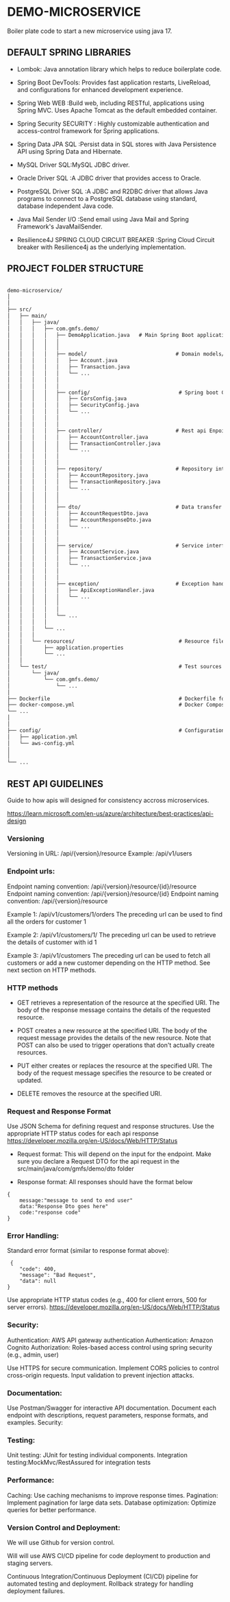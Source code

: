 # DEMO-MICROSERVICE
Boiler plate code to start a new microservice using java 17.

## DEFAULT SPRING LIBRARIES

- Lombok: Java annotation library which helps to reduce boilerplate code.

- Spring Boot DevTools: Provides fast application restarts, LiveReload, and configurations for enhanced development experience.

- Spring Web WEB :Build web, including RESTful, applications using Spring MVC. Uses Apache Tomcat as the default embedded container.

- Spring Security SECURITY : Highly customizable authentication and access-control framework for Spring applications.

- Spring Data JPA SQL :Persist data in SQL stores with Java Persistence API using Spring Data and Hibernate.

- MySQL Driver SQL:MySQL JDBC driver.

- Oracle Driver SQL :A JDBC driver that provides access to Oracle.

- PostgreSQL Driver SQL :A JDBC and R2DBC driver that allows Java programs to connect to a PostgreSQL database using standard, database independent Java code.

- Java Mail Sender I/O :Send email using Java Mail and Spring Framework's JavaMailSender.

- Resilience4J SPRING CLOUD CIRCUIT BREAKER :Spring Cloud Circuit breaker with Resilience4j as the underlying implementation.

## PROJECT FOLDER STRUCTURE
```md

demo-microservice/
│
│
├── src/
│   ├── main/
│   │   ├── java/
│   │   │   ├── com.gmfs.demo/
│   │   │   │   ├── DemoApplication.java   # Main Spring Boot application class
│   │   │   │   │   
│   │   │   │   │
│   │   │   │   ├── model/                             # Domain models/entities
│   │   │   │   │   ├── Account.java
│   │   │   │   │   ├── Transaction.java
│   │   │   │   │   └── ...
│   │   │   │   │
│   │   │   │   │
│   │   │   │   ├── config/                             # Spring boot Configurations
│   │   │   │   │   ├── CorsConfig.java
│   │   │   │   │   ├── SecurityConfig.java
│   │   │   │   │   └── ...
│   │   │   │   │
│   │   │   │   │
│   │   │   │   ├── controller/                        # Rest api Enpoints 
│   │   │   │   │   ├── AccountController.java
│   │   │   │   │   ├── TransactionController.java
│   │   │   │   │   └── ...
│   │   │   │   │
│   │   │   │   │
│   │   │   │   ├── repository/                        # Repository interfaces (persistence)
│   │   │   │   │   ├── AccountRepository.java
│   │   │   │   │   ├── TransactionRepository.java
│   │   │   │   │   └── ...
│   │   │   │   │
│   │   │   │   │
│   │   │   │   ├── dto/                               # Data transfer objects  (request and response object)
│   │   │   │   │   ├── AccountRequestDto.java
│   │   │   │   │   ├── AccountResponseDto.java
│   │   │   │   │   └── ...
│   │   │   │   │
│   │   │   │   │
│   │   │   │   ├── service/                           # Service interfaces (business logic)
│   │   │   │   │   ├── AccountService.java
│   │   │   │   │   ├── TransactionService.java
│   │   │   │   │   └── ...
│   │   │   │   │
│   │   │   │   │
│   │   │   │   ├── exception/                         # Exception handling
│   │   │   │   │   ├── ApiExceptionHandler.java
│   │   │   │   │   └── ...
│   │   │   │   │
│   │   │   │   │
│   │   │   │   └── ...
│   │   │   │
│   │   │   └── ...
│   │   │
│   │   └── resources/                                  # Resource files (e.g., application properties)
│   │       ├── application.properties
│   │       └── ...
│   │
│   └── test/                                           # Test sources
│       └── java/
│           └── com.gmfs.demo/
│               └── ...
│
├── Dockerfile                                          # Dockerfile for containerization
├── docker-compose.yml                                  # Docker Compose file for local development
└── ...
│
│
├── config/                                             # Configuration files (e.g., Spring Boot, AWS)
│   ├── application.yml
│   └── aws-config.yml
│
│
└── ...

```

## REST API GUIDELINES

Guide to how apis will designed for consistency accross microservices.

https://learn.microsoft.com/en-us/azure/architecture/best-practices/api-design

### Versioning 
Versioning in URL: /api/{version}/resource
Example: /api/v1/users


### Endpoint urls:

Endpoint naming convention: /api/{version}/resource/{id}/resource
Endpoint naming convention: /api/{version}/resource/{id}
Endpoint naming convention: /api/{version}/resource

Example 1: /api/v1/customers/1/orders
The preceding url can be used to find all the orders for customer 1

Example 2: /api/v1/customers/1/
The preceding url can be used to retrieve the details of customer with id 1


Example 3: /api/v1/customers
The preceding url can be used to fetch all customers or add a new customer depending on the HTTP method. See next section on HTTP methods.


### HTTP methods

- GET retrieves a representation of the resource at the specified URI. The body of the response message contains the details of the requested resource.

- POST creates a new resource at the specified URI. The body of the request message provides the details of the new resource. Note that POST can also be used to trigger operations that don't actually create resources.

- PUT either creates or replaces the resource at the specified URI. The body of the request message specifies the resource to be created or updated.

- DELETE removes the resource at the specified URI.

### Request and Response Format
Use JSON Schema for defining request and response structures. Use the appropriate HTTP status codes for each api response https://developer.mozilla.org/en-US/docs/Web/HTTP/Status
- Request format: This will depend on the input for the endpoint. Make sure you declare a Request DTO for the api request in the src/main/java/com/gmfs/demo/dto folder

- Response format: All responses should have the format below
```
{
    message:"message to send to end user"
    data:"Response Dto goes here"
    code:"response code"
}
```
### Error Handling:

Standard error format (similar to response format above):

```
 {
    "code": 400,
    "message": "Bad Request",
    "data": null
}
```

Use appropriate HTTP status codes (e.g., 400 for client errors, 500 for server errors).
https://developer.mozilla.org/en-US/docs/Web/HTTP/Status

### Security:

Authentication: AWS API gateway authentication
Authentication: Amazon Cognito
Authorization: Roles-based access control using spring security (e.g., admin, user)

Use HTTPS for secure communication.
Implement CORS policies to control cross-origin requests.
Input validation to prevent injection attacks.

### Documentation:

Use Postman/Swagger for interactive API documentation.
Document each endpoint with descriptions, request parameters, response formats, and examples.
Security:


### Testing:

Unit testing: JUnit for testing individual components.
Integration testing:MockMvc/RestAssured for integration tests

### Performance:

Caching: Use caching mechanisms to improve response times.
Pagination: Implement pagination for large data sets.
Database optimization: Optimize queries for better performance.

### Version Control and Deployment:

We will use Github for version control.

Will will use AWS CI/CD pipeline for code deployment to production and staging servers.

Continuous Integration/Continuous Deployment (CI/CD) pipeline for automated testing and deployment.
Rollback strategy for handling deployment failures.
